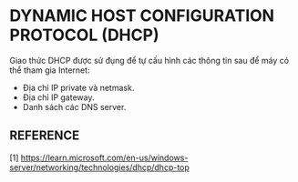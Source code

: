 # DYNAMIC HOST CONFIGURATION PROTOCOL (DHCP)

Giao thức DHCP được sử đụng để tự cấu hình các thông tin sau để máy có thể tham gia Internet:

- Địa chỉ IP private và netmask.
- Địa chỉ IP gateway.
- Danh sách các DNS server.

## REFERENCE

[1] <https://learn.microsoft.com/en-us/windows-server/networking/technologies/dhcp/dhcp-top>
